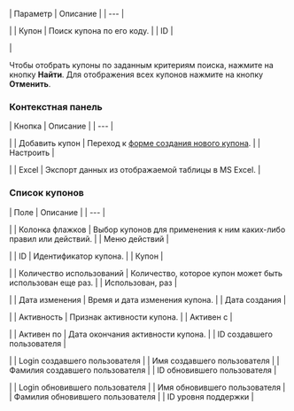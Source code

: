 | Параметр | Описание |
| --- |

|
| Купон | Поиск купона по его коду. |
| ID |

|

Чтобы отобрать купоны по заданным критериям поиска, нажмите на кнопку **Найти**. Для отображения всех купонов нажмите на кнопку **Отменить**.

### Контекстная панель

| Кнопка | Описание |
| --- |

|
| Добавить купон | Переход к [форме создания нового купона](/user_help/service/support/ticket_coupon_edit.php). |
| Настроить |

|
| Excel | Экспорт данных из отображаемой таблицы в MS Excel. |

### Список купонов

| Поле | Описание |
| --- |

|
| Колонка флажков | Выбор купонов для применения к ним каких-либо правил или действий. |
| Меню действий |

|
| ID | Идентификатор купона. |
| Купон |

|
| Количество использований | Количество, которое купон может быть использован еще раз. |
| Использован, раз |

|
| Дата изменения | Время и дата изменения купона. |
| Дата создания |

|
| Активность | Признак активности купона. |
| Активен с |

|
| Активен по | Дата окончания активности купона. |
| ID создавшего пользователя |

|
| Login создавшего пользователя |
| Имя создавшего пользователя |
| Фамилия создавшего пользователя |
| ID обновившего пользователя |

|
| Login обновившего пользователя |
| Имя обновившего пользователя |
| Фамилия обновившего пользователя |
| ID уровня поддержки |